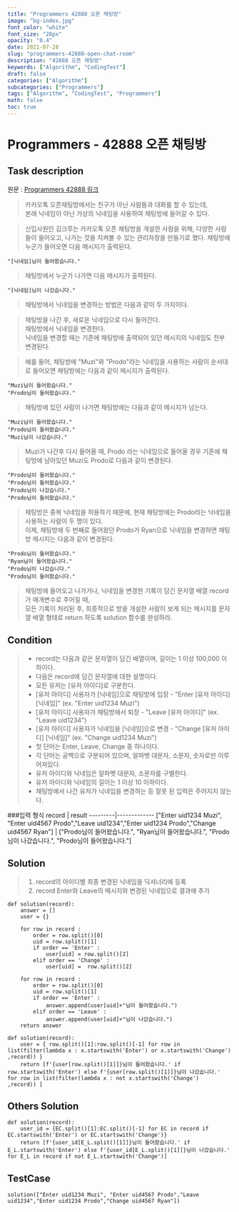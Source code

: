```yaml
---
title: "Programmers 42888 오픈 채팅방"
image: "bg-index.jpg"
font_color: "white"
font_size: "28px"
opacity: "0.4"
date: 2021-07-28
slug: "programmers-42888-open-chat-room"
description: "42888 오픈 채팅방"
keywords: ["Algorithm", "CodingTest"]
draft: false
categories: ["Algorithm"]
subcategories: ["Programmers"]
tags: ["Algorithm", "CodingTest", "Programmers"]
math: false
toc: true
---
```


# Programmers - 42888 오픈 채팅방

## Task description

원문 : <a href="https://programmers.co.kr/learn/courses/30/lessons/42888">Programmers 42888 링크</a>

>카카오톡 오픈채팅방에서는 친구가 아닌 사람들과 대화를 할 수 있는데, <br>본래 닉네임이 아닌 가상의 닉네임을 사용하여 채팅방에 들어갈 수 있다.

>신입사원인 김크루는 카카오톡 오픈 채팅방을 개설한 사람을 위해, 다양한 사람들이 들어오고, 나가는 것을 지켜볼 수 있는 관리자창을 만들기로 했다. 채팅방에 누군가 들어오면 다음 메시지가 출력된다.

```
"[닉네임]님이 들어왔습니다."
```

>채팅방에서 누군가 나가면 다음 메시지가 출력된다.

```
"[닉네임]님이 나갔습니다."
```

>채팅방에서 닉네임을 변경하는 방법은 다음과 같이 두 가지이다.

>채팅방을 나간 후, 새로운 닉네임으로 다시 들어간다. <br>
채팅방에서 닉네임을 변경한다. <br>
닉네임을 변경할 때는 기존에 채팅방에 출력되어 있던 메시지의 닉네임도 전부 변경된다.

>예를 들어, 채팅방에 "Muzi"와 "Prodo"라는 닉네임을 사용하는 사람이 순서대로 들어오면 채팅방에는 다음과 같이 메시지가 출력된다.

```
"Muzi님이 들어왔습니다."
"Prodo님이 들어왔습니다."
```

>채팅방에 있던 사람이 나가면 채팅방에는 다음과 같이 메시지가 남는다.

```
"Muzi님이 들어왔습니다."
"Prodo님이 들어왔습니다."
"Muzi님이 나갔습니다."
```

>Muzi가 나간후 다시 들어올 때, Prodo 라는 닉네임으로 들어올 경우 기존에 채팅방에 남아있던 Muzi도 Prodo로 다음과 같이 변경된다.

```
"Prodo님이 들어왔습니다."
"Prodo님이 들어왔습니다."
"Prodo님이 나갔습니다."
"Prodo님이 들어왔습니다."
```

>채팅방은 중복 닉네임을 허용하기 때문에, 현재 채팅방에는 Prodo라는 닉네임을 사용하는 사람이 두 명이 있다.  <br>
이제, 채팅방에 두 번째로 들어왔던 Prodo가 Ryan으로 닉네임을 변경하면 채팅방 메시지는 다음과 같이 변경된다.

```
"Prodo님이 들어왔습니다."
"Ryan님이 들어왔습니다."
"Prodo님이 나갔습니다."
"Prodo님이 들어왔습니다."
```

>채팅방에 들어오고 나가거나, 닉네임을 변경한 기록이 담긴 문자열 배열 record가 매개변수로 주어질 때, <br>
 모든 기록이 처리된 후, 최종적으로 방을 개설한 사람이 보게 되는 메시지를 문자열 배열 형태로 return 하도록 solution 함수를 완성하라.


## Condition
>- record는 다음과 같은 문자열이 담긴 배열이며, 길이는 1 이상 100,000 이하이다.
>- 다음은 record에 담긴 문자열에 대한 설명이다.
>- 모든 유저는 [유저 아이디]로 구분한다.
>- [유저 아이디] 사용자가 [닉네임]으로 채팅방에 입장 - "Enter [유저 아이디] [닉네임]" (ex. "Enter uid1234 Muzi")
>- [유저 아이디] 사용자가 채팅방에서 퇴장 - "Leave [유저 아이디]" (ex. "Leave uid1234")
>- [유저 아이디] 사용자가 닉네임을 [닉네임]으로 변경 - "Change [유저 아이디] [닉네임]" (ex. "Change uid1234 Muzi")
>- 첫 단어는 Enter, Leave, Change 중 하나이다.
>- 각 단어는 공백으로 구분되어 있으며, 알파벳 대문자, 소문자, 숫자로만 이루어져있다.
>- 유저 아이디와 닉네임은 알파벳 대문자, 소문자를 구별한다.
>- 유저 아이디와 닉네임의 길이는 1 이상 10 이하이다.
>- 채팅방에서 나간 유저가 닉네임을 변경하는 등 잘못 된 입력은 주어지지 않는다.


###입력 형식
record	| result
---------|-------------
["Enter uid1234 Muzi", "Enter uid4567 Prodo","Leave uid1234","Enter uid1234 Prodo","Change uid4567 Ryan"] |	["Prodo님이 들어왔습니다.", "Ryan님이 들어왔습니다.", "Prodo님이 나갔습니다.", "Prodo님이 들어왔습니다."]


## Solution 
>1. record의 아이디별 최종 변경된 닉네임을 딕셔너리에 등록
>2. record Enter와 Leave의 메시지와 변경된 닉네임으로 결과에 추가

```
def solution(record):
    answer = []  
    user = {}

    for row in record :
        order = row.split()[0]
        uid = row.split()[1]
        if order == 'Enter' :
            user[uid] = row.split()[2]
        elif order == 'Change' :
            user[uid] =  row.split()[2]

    for row in record :
        order = row.split()[0]
        uid = row.split()[1]
        if order == 'Enter' :
            answer.append(user[uid]+"님이 들어왔습니다.")
        elif order == 'Leave' :
            answer.append(user[uid]+"님이 나갔습니다.")
    return answer
```

```
def solution(record):
    user = { row.split()[1]:row.split()[-1] for row in list(filter(lambda x : x.startswith('Enter') or x.startswith('Change')  ,record)) }
    return [f'{user[row.split()[1]]}님이 들어왔습니다.' if row.startswith('Enter') else f'{user[row.split()[1]]}님이 나갔습니다.' for row in list(filter(lambda x : not x.startswith('Change')  ,record)) ]

```

## Others Solution 
```
def solution(record):
    user_id = {EC.split()[1]:EC.split()[-1] for EC in record if EC.startswith('Enter') or EC.startswith('Change')}
    return [f'{user_id[E_L.split()[1]]}님이 들어왔습니다.' if E_L.startswith('Enter') else f'{user_id[E_L.split()[1]]}님이 나갔습니다.' for E_L in record if not E_L.startswith('Change')]

```

## TestCase
```
solution(["Enter uid1234 Muzi", "Enter uid4567 Prodo","Leave uid1234","Enter uid1234 Prodo","Change uid4567 Ryan"])

```
